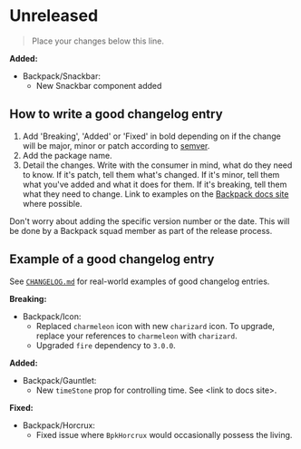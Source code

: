 # Unreleased
> Place your changes below this line.

**Added:**
 - Backpack/Snackbar:
   - New Snackbar component added

## How to write a good changelog entry
1. Add 'Breaking', 'Added' or 'Fixed' in bold depending on if the change will be major, minor or patch according to [semver](semver.org).
2. Add the package name.
3. Detail the changes. Write with the consumer in mind, what do they need to know. If it's patch, tell them what's changed. If it's minor, tell them what you've added and what it does for them. If it's breaking, tell them what they need to change. Link to examples on the [Backpack docs site](backpack.github.io) where possible.

Don't worry about adding the specific version number or the date. This will be done by a Backpack squad member as part of the release process.

## Example of a good changelog entry

See [`CHANGELOG.md`](CHANGELOG.md) for real-world examples of good changelog entries.

**Breaking:**

- Backpack/Icon:
  - Replaced `charmeleon` icon with new `charizard` icon. To upgrade, replace your references to `charmeleon` with `charizard`.
  - Upgraded `fire` dependency to `3.0.0`.

**Added:**

- Backpack/Gauntlet:
  - New `timeStone` prop for controlling time. See &lt;link to docs site&gt;.

**Fixed:**

- Backpack/Horcrux:
  - Fixed issue where `BpkHorcrux` would occasionally possess the living.
